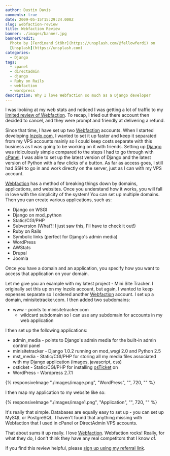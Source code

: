 ```yaml
---
author: Dustin Davis
comments: true
date: 2009-05-15T15:29:24.000Z
slug: webfaction-review
title: Webfaction Review
banner: ./images/banner.jpg
bannerCredit:
  Photo by [Ferdinand Stöhr](https://unsplash.com/@fellowferdi) on
  [Unsplash](https://unsplash.com)
categories:
  - Django
tags:
  - cpanel
  - directadmin
  - django
  - Ruby on Rails
  - webfaction
  - wordpress
description: Why I love Webfaction so much as a Django developer
---
```


I was looking at my web stats and noticed I was getting a lot of traffic to my
[limited review of Webfaction](/blog/webfaction-limited-review). To recap, I
tried out there account then decided to cancel, and they were prompt and
friendly at delivering a refund.

Since that time, I have set up two
[Webfaction](http://www.webfaction.com?affiliate=redseam) accounts. When I
started developing [Inzolo.com](http://inzolo.com), I wanted to set it up faster
and keep it separated from my VPS accounts mainly so I could keep costs separate
with this business as I was going to be working on it with friends. Setting up
[Django](http://www.djangoproject.com) was ridiculously simple compared to the
steps I had to go through with
[cPanel](/blog/setting-up-django-on-a-whm-cpanel-vps-liquidweb). I was able to
set up the latest version of Django and the latest version of Python with a few
clicks of a button. As far as access goes, I still had SSH to go in and work
directly on the server, just as I can with my VPS account.

[Webfaction](http://www.webfaction.com?affiliate=redseam) has a method of
breaking things down by domains, applications, and websites. Once you understand
how it works, you will fall in love with the simplicity of the system! You can
set up multiple domains. Then you can create various applications, such as:

- Django on WSGI
- Django on mod_python
- Static/CGI/PHP
- Subversion (What?! I just saw this, I'll have to check it out!)
- Ruby on Rails
- Symbolic links (perfect for Django's admin media)
- WordPress
- AWStats
- Drupal
- Joomla

Once you have a domain and an application, you specify how you want to access
that application on your domain.

Let me give you an example with my latest project - Mini Site Tracker. I
originally set this up on my Inzolo account, but again, I wanted to keep
expenses separate so I ordered another
[Webfaction](http://www.webfaction.com?affiliate=redseam) account. I set up a
domain, minisitetracker.com. I then added two subdomains:

- www - points to minisitetracker.com
  - wildcard subdomain so I can use any subdomain for accounts in my web
    application

I then set up the following applications:

- admin_media - points to Django's admin media for the built-in admin control
  panel
- minisitetracker - Django 1.0.2 running on mod_wsgi 2.0 and Python 2.5
- mst_media - Static/CGI/PHP for storing all my media files associated with my
  Django application (images, javascript, css)
- osticket - Static/CGI/PHP for installing [osTicket](http://www.osticket.com)
  on
- WordPress - Wordpress 2.7.1

{% responsiveImage "./images/image.png", "WordPress", "", 720, "" %}

I then map my application to my website like so:

{% responsiveImage "./images/image1.png", "Application", "", 720, "" %}

It's really that simple. Databases are equally easy to set up - you can set up
MySQL or PostgreSQL. I haven't found that anything missing with Webfaction that
I used in cPanel or DirectAdmin VPS accounts.

That about sums it up really. I love
[Webfaction](http://www.webfaction.com?affiliate=redseam). Webfaction rocks!
Really, for what they do, I don't think they have any real competitors that I
know of.

If you find this review helpful, please
[sign up using my referral link](http://www.webfaction.com?affiliate=redseam).
